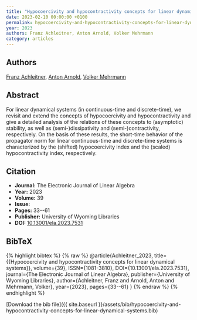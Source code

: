 ```yaml
---
title: "Hypocoercivity and hypocontractivity concepts for linear dynamical systems"
date: 2023-02-10 00:00:00 +0100
permalink: hypocoercivity-and-hypocontractivity-concepts-for-linear-dynamical-systems
year: 2023
authors: Franz Achleitner, Anton Arnold, Volker Mehrmann
category: articles
---
```

 
## Authors
[Franz Achleitner](authors/franz-achleitner), [Anton Arnold](authors/anton-arnold), [Volker Mehrmann](authors/volker-mehrmann)
 
## Abstract
For linear dynamical systems (in continuous-time and discrete-time), we revisit and extend the concepts of hypocoercivity and hypocontractivity and give a detailed analysis of the relations of these concepts to (asymptotic) stability, as well as (semi-)dissipativity and (semi-)contractivity, respectively. On the basis of these results, the short-time behavior of the propagator norm for linear continuous-time and discrete-time systems is characterized by the (shifted) hypocoercivity index and the (scaled) hypocontractivity index, respectively.
 
## Citation
- **Journal:** The Electronic Journal of Linear Algebra
- **Year:** 2023
- **Volume:** 39
- **Issue:** 
- **Pages:** 33--61
- **Publisher:** University of Wyoming Libraries
- **DOI:** [10.13001/ela.2023.7531](https://doi.org/10.13001/ela.2023.7531)
 
## BibTeX
{% highlight bibtex %}
{% raw %}
@article{Achleitner_2023,
  title={{Hypocoercivity and hypocontractivity concepts for linear dynamical systems}},
  volume={39},
  ISSN={1081-3810},
  DOI={10.13001/ela.2023.7531},
  journal={The Electronic Journal of Linear Algebra},
  publisher={University of Wyoming Libraries},
  author={Achleitner, Franz and Arnold, Anton and Mehrmann, Volker},
  year={2023},
  pages={33--61}
}
{% endraw %}
{% endhighlight %}
 
[Download the bib file]({{ site.baseurl }}/assets/bib/hypocoercivity-and-hypocontractivity-concepts-for-linear-dynamical-systems.bib)
 
